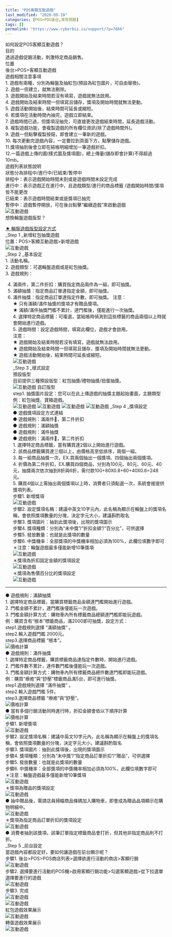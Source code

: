 ```yaml
---
title: "POS客顯互動遊戲"
last_modified: "2020-09-10"
categories: [POS>POS後台,常見問題]
tags: []
permalink: "https://www.cyberbiz.io/support/?p=7666"
---
```


如何設定POS客顯互動遊戲？  
目的  
透過遊戲促銷活動，刺激特定商品銷售。  
位置  
後台>POS>客顯互動遊戲  
遊戲相關注意事項  
1\. 遊戲有兩種，分別為輪盤及抽紅包(預設為紅包圖片，可自由替換)。  
2\. 遊戲一但建立，就無法刪除。  
3\. 遊戲開始及結束時間若沒有填寫，遊戲就無法啟用。  
4\. 遊戲開始及結束時間一但填寫且儲存，獎項及開始時間就無法更動。  
5\. 遊戲活動開始後，結束時間可延長或縮短。  
6\. 若獎項在活動時間內抽完，遊戲立即結束。  
7\. 遊戲時間已過，但獎項沒抽完，可直接更改遊戲結束時間，延長遊戲活動。  
8\. 複製遊戲功能，會複製遊戲的所有欄位資訊(除了遊戲時間外)。  
9\. 遊戲一但點擊複製按鈕，即會建立一筆新的遊戲。  
10\. 每次更動完遊戲內容，一定要拉到頁面下方，點擊儲存遊戲。  
11.獎項抽到後會立即在結帳明細增加一筆遊戲折扣。  
12.一篇遊戲上傳的圖(樣式圖及獎項圖)，總上傳量(儲存即會計算)不得超過10mb。  
遊戲列表狀態說明  
狀態分為排程中/進行中/已結束/暫停中  
排程中：表示遊戲開始時間未到或是遊戲時間未設定完成  
進行中：表示遊戲正在進行中，且遊戲類型/進行的商品標籤 /遊戲開始時間/獎項皆不能更改  
已結束：表示遊戲時間結束或是獎項已抽完  
暫停中：遊戲暫停開放，可在後台點擊“繼續遊戲”來啟動遊戲  
![互動遊戲](https://www.cyberbiz.co/support/wp-content/uploads/2020/03/互動遊戲21.png)  
想換輪盤遊戲版型？  

[★ 輪盤遊戲版型設定方式](https://www.cyberbiz.co/support/?p=6429)  
_Step 1  _新增紅包抽獎遊戲  
位置：POS>客顯互動遊戲>新增遊戲  
![互動遊戲](https://www.cyberbiz.co/support/wp-content/uploads/2020/05/Menu_POS.png)  
_Step 2  _基本設定  
1\. 活動名稱。  
2\. 遊戲類型：可選輪盤遊戲或是紅包抽獎。  
3\. 遊戲規則：  

4. 滿兩件，第二件折扣：購買指定商品兩件為一組，即可抽獎。
5. 滿額抽獎：指定商品訂單達指定金額，即可抽獎。
6. 滿件抽獎：指定商品訂單達指定件數，即可抽獎。
注意：  
★ 只有滿額/滿件抽獎的獎項才有贈品獎項。  
★ 滿額/滿件抽獎門檻不累計，達門檻後，僅能進行一次抽獎。  
4\. 選擇特定商品標籤：可複選，當結帳時偵測到這些標籤的商品兩個以上時就會開始進行遊戲。  
5\. 遊戲時間：設定遊戲時間，填寫此欄位，遊戲才會啟用。  
注意：  
★ 遊戲開始及結束時間若沒有填寫，遊戲就無法啟用。  
★ 遊戲開始及結束時間一但填寫且儲存，獎項及開始時間就無法更動。  
★ 遊戲活動開始後，結束時間可延長或縮短。  
![互動遊戲](https://www.cyberbiz.co/support/wp-content/uploads/2020/09/POS_Game_setting01.png)  
_Step 3  _樣式設定  
預設版型  
目前提供三種預設版型：紅包抽獎/禮物抽獎/扭蛋抽獎。  
![互動遊戲](https://www.cyberbiz.co/support/wp-content/uploads/2020/05/互動遊戲25.png)
自訂版型  
step1. 抽獎圖片設定：您可以在此上傳遊戲的抽獎主題起始畫面，主題類型例：紅包抽獎、寶箱遊戲。  
![互動遊戲](https://www.cyberbiz.co/support/wp-content/uploads/2020/03/互動遊戲14.png)
![互動遊戲](https://www.cyberbiz.co/support/wp-content/uploads/2020/03/互動遊戲16.png)
![互動遊戲](https://www.cyberbiz.co/support/wp-content/uploads/2020/03/互動遊戲17.png)
![互動遊戲](https://www.cyberbiz.co/support/wp-content/uploads/2020/03/互動遊戲15.jpg)
_Step 4  _獎項設定  
● 遊戲獎項設定方式連結  
● 遊戲規則：滿兩件，第二件折扣  
● 遊戲規則：滿額抽獎  
● 遊戲規則：滿件抽獎  
● 遊戲規則：滿兩件，第二件折扣  
1\. 選擇特定商品標籤，當有購買達2個以上開始進行遊戲。  
2\. 該商品標籤購買達三個以上，由價格高至低排序，兩個一組。  
3\. 每一組商品抽獎一次，EX.買兩個抽出一個獎項、四個抽出兩個獎項。  
4\.
折價為第二件折扣，EX.購買四個商品，分別為100元、80元、60元、40元，抽獎兩次依次抽到8折與6折，需付款100+80X0.8+60+40X0.6=248元。  
5\. 購買4個以上需抽出兩個獎項以上時，消費者只須點選一次，系統會接提供獎項列表。  
步驟1. 新增獎項  
![互動遊戲](https://www.cyberbiz.co/support/wp-content/uploads/2020/05/互動遊戲04.png)  
步驟2. 設定獎項名稱：建議中英文10字元內，此名稱為顯示在輪盤上的獎項名稱，會依照獎項數量的分塊，決定字元大小，建議斟酌取名  
步驟3. 獎項圖片：抽到此獎項後，出現的獎項圖示  
步驟4. 獎項種類：分別為“未中獎”/“折扣金額”/“百分比”，可供選擇  
步驟5. 發放數量：也就是此獎項的數量  
步驟6. 中獎機率：全部獎項的中獎機率相加必須為100%，此欄位填數字即可  
＊注意：輪盤遊戲最多僅能新增10筆獎項  
![互動遊戲](https://www.cyberbiz.co/support/wp-content/uploads/2020/09/POS_Game_setting08.png)  
＊獎項為折扣固定金額的獎項設定  
![互動遊戲](https://www.cyberbiz.co/support/wp-content/uploads/2020/05/POS_GAME_PRIZE_amount.png)  
＊獎項為售價百分比的獎項設定  
![互動遊戲](https://www.cyberbiz.co/support/wp-content/uploads/2020/05/POS_GAME_PRIZE_percentage.png)  

* * *

● 遊戲規則：滿額抽獎  
1\. 選擇特定商品標籤，當購買標籤商品金額達門檻開始進行遊戲。  
2\. 門檻金額不累計，達門檻後僅能玩一次遊戲。  
3\. 門檻金額計算方式：購物車內所有標籤商品總額達門檻即能玩遊戲。  
例：購買含有“根本”標籤商品，滿2000即可抽獎，設定方式：  
step1.遊戲規則選擇 “滿額抽獎” 。  
step2.輸入遊戲門檻 2000元。  
step3.選擇商品標籤 “根本”。  
![價格計算](https://www.cyberbiz.co/support/wp-content/uploads/2020/09/POS_Game_setting02.png)  
● 遊戲規則：滿件抽獎  
1\. 選擇特定商品標籤，購買標籤商品達指定件數時，開始進行遊戲。  
2\. 門檻件數不累計，達件數門檻後僅能玩一次遊戲。  
3\. 門檻金額計算方式：購物車內所有標籤商品總件數達門檻即能玩遊戲。  
例：購買“療癒”與“舒壓”標籤商品滿5台，即可進行抽獎。  
step1.遊戲規則選擇 “滿件抽獎” 。  
step2.輸入遊戲門檻 5件。  
step3.選擇商品標籤 “療癒”與“舒壓”。  
![價格計算](https://www.cyberbiz.co/support/wp-content/uploads/2020/09/POS_Game_setting03.png)  
● 當有多個行銷活動同時進行時，折扣金額會依以下順序計算  
![價格計算](https://www.cyberbiz.co/support/wp-content/uploads/2020/05/POS_遊戲算錢.png)  
步驟1. 新增獎項  
![互動遊戲](https://www.cyberbiz.co/support/wp-content/uploads/2020/05/互動遊戲04.png)  
步驟2. 設定獎項名稱：建議中英文10字元內，此名稱為顯示在輪盤上的獎項名稱，會依照獎項數量的分塊，決定字元大小，建議斟酌取名  
步驟3. 獎項圖片：抽到此獎項後，出現的獎項圖示  
步驟4. 獎項種類：分別為“未中獎”/“指定商品訂單折扣”/“贈品”，可供選擇  
步驟5. 發放數量：也就是此獎項的數量  
步驟6. 中獎機率：全部獎項的中獎機率相加必須為100%，此欄位填數字即可  
＊注意：輪盤遊戲最多僅能新增10筆獎項  
![互動遊戲](https://www.cyberbiz.co/support/wp-content/uploads/2020/09/POS_Game_setting04-1.png)  
＊獎項為贈品的獎項設定  
![互動遊戲](https://www.cyberbiz.co/support/wp-content/uploads/2020/09/POS_Game_setting05.png)  
● 抽中贈品後，需請店員掃瞄商品條碼加入購物車，即會成為贈品品項顯示在購物明細中。  
![互動遊戲](https://www.cyberbiz.co/support/wp-content/uploads/2020/09/POS_Game_setting07.png)  
＊獎項為指定商品訂單折扣的獎項設定  
![互動遊戲](https://www.cyberbiz.co/support/wp-content/uploads/2020/09/POS_Game_setting06.png)  
● 消費者抽到該獎項，該筆訂單指定標籤商品會打折，但其他非指定商品則不打折。  
_Step 5  _前台設定  
當遊戲內容都設定好，要如何讓遊戲在前台顯示呢？  
步驟1. 後台>POS>POS商店列表>選擇欲進行活動的商店>客顯行銷  
![互動遊戲](https://www.cyberbiz.co/support/wp-content/uploads/2020/05/POS_submenu.png)  
步驟2. 選擇要進行活動的POS機>啟用客顯行銷功能>勾選客顯遊戲>從下拉選單選擇要進行的遊戲  
![互動遊戲](https://www.cyberbiz.co/support/wp-content/uploads/2020/05/pos_select_game.png)  
步驟3. 完成  
![互動遊戲](https://www.cyberbiz.co/support/wp-content/uploads/2020/05/2nd_game_begin.png)  
![互動遊戲](https://www.cyberbiz.co/support/wp-content/uploads/2020/05/2nd_game_end.png)  
紅包遊戲效果展示  
![互動遊戲](https://www.cyberbiz.co/support/wp-content/uploads/2020/05/紅包demo01.gif)  
轉蛋遊戲效果展示  
![互動遊戲](https://www.cyberbiz.co/support/wp-content/uploads/2020/05/轉蛋demo01.gif)  


